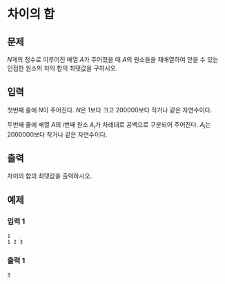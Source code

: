 # 차이의 합

## 문제

$N$개의 정수로 이루어진 배열 $A$가 주어졌을 때 $A$의 원소들을 재배열하여 얻을 수 있는 인접한 원소의 차의 합의 최댓값을 구하시오.

## 입력

첫번째 줄에 $N$이 주어진다. $N$은 1보다 크고 200000보다 작거나 같은 자연수이다.

두번째 줄에 배열 $A$의 $i$번째 원소 $A_i$가 차례대로 공백으로 구분되어 주어진다. $A_i$는  2000000보다 작거나 같은 자연수이다.

## 출력

차이의 합의 최댓값을 출력하시오.

## 예제

### 입력 1

```
1
1 2 3
```

### 출력 1

```
3
```
